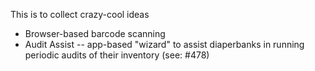 This is to collect crazy-cool ideas

* Browser-based barcode scanning
* Audit Assist -- app-based "wizard" to assist diaperbanks in running periodic audits of their inventory (see: #478)
